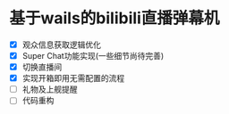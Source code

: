 # 基于wails的bilibili直播弹幕机

- [x] 观众信息获取逻辑优化
- [x] Super Chat功能实现(一些细节尚待完善)
- [x] 切换直播间
- [x] 实现开箱即用无需配置的流程
- [ ] 礼物及上舰提醒
- [ ] 代码重构